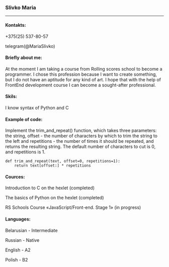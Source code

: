 ### Slivko Maria
---
#### Kontakts: 
 +375(25) 537-80-57

 telegram(@MariaSlivko)


#### Briefly about me:
At the moment I am taking a course from Rolling scores school to become a programmer. I chose this profession because I want to create something, but I do not have an aptitude for any kind of art. I hope that with the help of FrontEnd development course I can become a sought-after professional.
#### Skils:
I know syntax of Python and C
#### Example of code:
Implement the trim_and_repeat() function, which takes three parameters: the string, offset - the number of characters by which to trim the string to the left and repetitions - the number of times it should be repeated, and returns the resulting string. The default number of characters to cut is 0, and repetitions is 1.

```
def trim_and_repeat(text, offset=0, repetitions=1):
    return text[offset:] * repetitions
``` 
#### Cources:
Introduction to C on the hexlet (completed)

The basics of Python on the hexlet (completed)

RS Schools Course «JavaScript/Front-end. Stage 1» (in progress)
#### Languages:
Belarusian - Intermediate

Russian - Native

English - A2

Polish - B2
